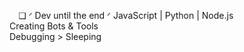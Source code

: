 ⠀             ❏ ᐟ Dev until the end ᐟ
JavaScript | Python | Node.js   
Creating Bots & Tools   
Debugging > Sleeping   
